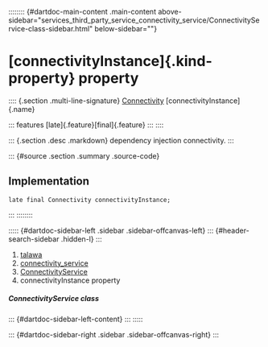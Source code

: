 :::::::: {#dartdoc-main-content .main-content above-sidebar="services_third_party_service_connectivity_service/ConnectivityService-class-sidebar.html" below-sidebar=""}
<div>

# [connectivityInstance]{.kind-property} property

</div>

:::: {.section .multi-line-signature}
[Connectivity](https://pub.dev/documentation/connectivity_plus/6.1.2/connectivity_plus/Connectivity-class.html)
[connectivityInstance]{.name}

::: features
[late]{.feature}[final]{.feature}
:::
::::

::: {.section .desc .markdown}
dependency injection connectivity.
:::

::: {#source .section .summary .source-code}
## Implementation

``` language-dart
late final Connectivity connectivityInstance;
```
:::
::::::::

::::: {#dartdoc-sidebar-left .sidebar .sidebar-offcanvas-left}
::: {#header-search-sidebar .hidden-l}
:::

1.  [talawa](../../index.html)
2.  [connectivity_service](../../services_third_party_service_connectivity_service/)
3.  [ConnectivityService](../../services_third_party_service_connectivity_service/ConnectivityService-class.html)
4.  connectivityInstance property

##### ConnectivityService class

::: {#dartdoc-sidebar-left-content}
:::
:::::

::: {#dartdoc-sidebar-right .sidebar .sidebar-offcanvas-right}
:::
